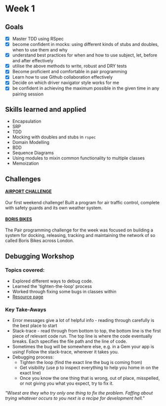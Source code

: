 # Week 1

## Goals
- [x] Master TDD using RSpec
- [x] become confident in mocks: using different kinds of stubs and doubles, when to use them and why
- [x] understand best practices for when and how to use subject, let, before and after effectively
- [x] utilise the above methods to write, robust and DRY tests
- [x] Become proficient and comfortable in pair programming
- [x] Learn how to use Github collaboration effectively
- [x] Decide on which driver navigator style works for me
- [x] be confident in achieving the maximum possible in the given time in any pairing session

## Skills learned and applied

- Encapsulation
- SRP
- TDD
- Mocking with doubles and stubs in `rspec`
- Domain Modelling
- BDD
- Sequence Diagrams
- Using modules to mixin common functionality to multiple classes
- Memoization

## Challenges

#### [AIRPORT CHALLENGE](https://github.com/AJ8GH/airport_challenge)

Our first weekend challenge! Built a program for air traffic control, complete with safety guards and its own weather system.

#### [BORIS BIKES](https://github.com/AJ8GH/boris-bikes)

The Pair programming challenge for the week was focused on building a system for docking, releasing, tracking and maintaining the network of so called Boris Bikes across London.

## Debugging Workshop

### Topics covered:

- Explored different ways to debug code.
- Learned the 'tighten-the-loop' process
- Worked through fixing some bugs in classes within
- [Resource page](https://github.com/AJ8GH/skills-workshops/tree/master/test_driven_development/debugging_1)

### Key Take-Aways

- Error messages give a lot of helpful info - reading through carefully is the best place to start
- Stack-trace - read through from bottom to top, the bottom line is the first piece of relevant code run. The top line is where the code eventually breaks. Each specifies the file path and the line of code.
- Sometimes the bug will be somewhere else, e.g. in a Gem your app is using! Follow the stack-trace, wherever it takes you.
- Debugging process:
  - Tighten the loop (find the exact line the bug is coming from)
  - Get visibility (use p to inspect everything to help you home in on the exact line)
  - Once you know the one thing that is wrong, out of place, misspelled, or not giving you what you expect, try to fix it.

_"Wisest are they who try only one thing to fix the problem. Faffing about trying whatever occurs to you next is a recipe for development hell."_
